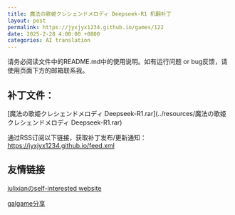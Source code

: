 ```yaml
---
title: 魔法の歌姫クレシェンドメロディ Deepseek-R1 机翻补丁
layout: post
permalink: https://jyxjyx1234.github.io/games/122
date: 2025-2-28 4:00:00 +0800
categories: AI translation
---
```



请务必阅读文件中的README.md中的使用说明。如有运行问题 or bug反馈，请使用页面下方的邮箱联系我。



## 补丁文件：

[魔法の歌姫クレシェンドメロディ Deepseek-R1.rar](../resources/魔法の歌姫クレシェンドメロディ Deepseek-R1.rar)

 

通过RSS订阅以下链接，获取补丁发布/更新通知：https://jyxjyx1234.github.io/feed.xml

## 友情链接

[julixianのself-interested website](https://julixian-siw.worldsystem.top/) 

[galgame分享](https://t.me/galgpt)